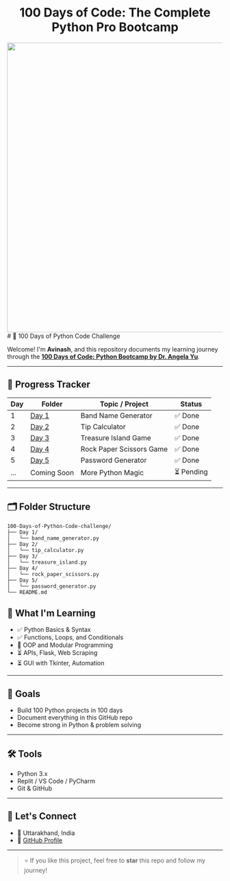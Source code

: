 <h1 align="center">100 Days of Code: The Complete Python Pro Bootcamp
</h1>
<div align="center">
 <img width="1536" height="675" alt="c85b203f-292b-4847-b87c-1af348e37c2a (1)" src="https://github.com/user-attachments/assets/10e3cb23-f2a9-4975-9051-6cae7d505f6b" />
</div>
# 🐍 100 Days of Python Code Challenge

Welcome! I'm **Avinash**, and this repository documents my learning journey through the **[100 Days of Code: Python Bootcamp by Dr. Angela Yu](https://www.udemy.com/course/100-days-of-code/)**.

---

## 📅 Progress Tracker

| Day | Folder | Topic / Project | Status |
|-----|--------|------------------|--------|
| 1   | [Day 1](./Day%201) | Band Name Generator | ✅ Done |
| 2   | [Day 2](./Day%202) | Tip Calculator | ✅ Done |
| 3   | [Day 3](./Day%203) | Treasure Island Game | ✅ Done |
| 4   | [Day 4](./Day%204) | Rock Paper Scissors Game | ✅ Done |
| 5   | [Day 5](./Day%205) | Password Generator | ✅ Done |
| ... | Coming Soon | More Python Magic | ⏳ Pending |

---
## 🗂️ Folder Structure

```
100-Days-of-Python-Code-challenge/
├── Day 1/
│   └── band_name_generator.py
├── Day 2/
│   └── tip_calculator.py
├── Day 3/
│   └── treasure_island.py
├── Day 4/
│   └── rock_paper_scissors.py
├── Day 5/
│   └── password_generator.py
└── README.md
```


## 🧠 What I'm Learning

- ✅ Python Basics & Syntax
- ✅ Functions, Loops, and Conditionals
- 🔄 OOP and Modular Programming
- ⏳ APIs, Flask, Web Scraping
- ⏳ GUI with Tkinter, Automation

---

## 🚀 Goals

- Build 100 Python projects in 100 days
- Document everything in this GitHub repo
- Become strong in Python & problem solving

---

## 🛠 Tools

- Python 3.x
- Replit / VS Code / PyCharm
- Git & GitHub

---

## 🙌 Let's Connect

- 📍 Uttarakhand, India  
- 🔗 [GitHub Profile](https://github.com/AvinashNegi1999)

---

> ⭐ If you like this project, feel free to **star** this repo and follow my journey!
